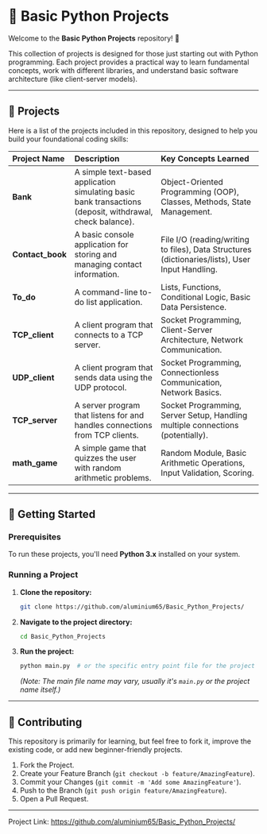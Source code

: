 # 🐍 Basic Python Projects

Welcome to the **Basic Python Projects** repository! 🎉

This collection of projects is designed for those just starting out with Python programming. Each project provides a practical way to learn fundamental concepts, work with different libraries, and understand basic software architecture (like client-server models).

---

## 🎯 Projects

Here is a list of the projects included in this repository, designed to help you build your foundational coding skills:

| Project Name | Description | Key Concepts Learned |
| :--- | :--- | :--- |
| **Bank** | A simple text-based application simulating basic bank transactions (deposit, withdrawal, check balance). | Object-Oriented Programming (OOP), Classes, Methods, State Management. |
| **Contact\_book** | A basic console application for storing and managing contact information. | File I/O (reading/writing to files), Data Structures (dictionaries/lists), User Input Handling. |
| **To\_do** | A command-line to-do list application. | Lists, Functions, Conditional Logic, Basic Data Persistence. |
| **TCP\_client** | A client program that connects to a TCP server. | Socket Programming, Client-Server Architecture, Network Communication. |
| **UDP\_client** | A client program that sends data using the UDP protocol. | Socket Programming, Connectionless Communication, Network Basics. |
| **TCP\_server** | A server program that listens for and handles connections from TCP clients. | Socket Programming, Server Setup, Handling multiple connections (potentially). |
| **math\_game** | A simple game that quizzes the user with random arithmetic problems. | Random Module, Basic Arithmetic Operations, Input Validation, Scoring. |

---

## 🚀 Getting Started

### Prerequisites

To run these projects, you'll need **Python 3.x** installed on your system.

### Running a Project

1.  **Clone the repository:**
    ```bash
    git clone https://github.com/aluminium65/Basic_Python_Projects/
    ```
2.  **Navigate to the project directory:**
    ```bash
    cd Basic_Python_Projects
    ```
3.  **Run the project:**
    ```bash
    python main.py  # or the specific entry point file for the project
    ```
    *(Note: The main file name may vary, usually it's `main.py` or the project name itself.)*

---

## 🤝 Contributing

This repository is primarily for learning, but feel free to fork it, improve the existing code, or add new beginner-friendly projects.

1.  Fork the Project.
2.  Create your Feature Branch (`git checkout -b feature/AmazingFeature`).
3.  Commit your Changes (`git commit -m 'Add some AmazingFeature'`).
4.  Push to the Branch (`git push origin feature/AmazingFeature`).
5.  Open a Pull Request.

---

Project Link: https://github.com/aluminium65/Basic_Python_Projects/
